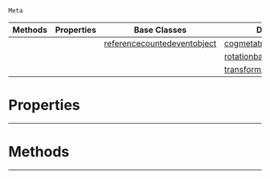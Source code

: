  `Meta`

|Methods|Properties|Base Classes|Derived Classes|
|---|---|---|---|
| | |[referencecountedeventobject](https://plasmaengine.github.io/PlasmaDocs/Plasma1/C++/code_reference/class_reference/referencecountedeventobject.md)|[cogmetatransform](https://plasmaengine.github.io/PlasmaDocs/Plasma1/C++/code_reference/class_reference/cogmetatransform.md)|
| | | |[rotationbasisgizmometatransform](https://plasmaengine.github.io/PlasmaDocs/Plasma1/C++/code_reference/class_reference/rotationbasisgizmometatransform.md)|
| | | |[transformmetatransform](https://plasmaengine.github.io/PlasmaDocs/Plasma1/C++/code_reference/class_reference/transformmetatransform.md)|


 #  Properties


---  
 #  Methods


---  
 

 